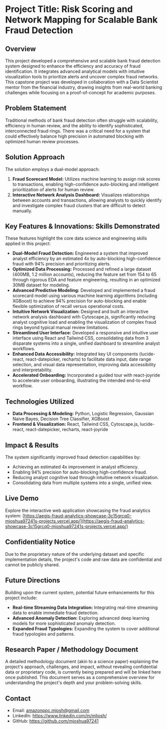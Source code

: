 # Project Title: Risk Scoring and Network Mapping for Scalable Bank Fraud Detection

## Overview
This project developed a comprehensive and scalable bank fraud detection system designed to enhance the efficiency and accuracy of fraud identification. It integrates advanced analytical models with intuitive visualization tools to prioritize alerts and uncover complex fraud networks. This capstone project was developed in collaboration with a Data Scientist mentor from the financial industry, drawing insights from real-world banking challenges while focusing on a proof-of-concept for academic purposes.

## Problem Statement
Traditional methods of bank fraud detection often struggle with scalability, efficiency in human review, and the ability to identify sophisticated, interconnected fraud rings. There was a critical need for a system that could effectively balance high precision in automated blocking with optimized human review processes.

## Solution Approach
The solution employs a dual-model approach:
1.  **Fraud Scorecard Model:** Utilizes machine learning to assign risk scores to transactions, enabling high-confidence auto-blocking and intelligent prioritization of alerts for human review.
2.  **Interactive Network Analysis Dashboard:** Visualizes relationships between accounts and transactions, allowing analysts to quickly identify and investigate complex fraud clusters that are difficult to detect manually.

## Key Features & Innovations: Skills Demonstrated
These features highlight the core data science and engineering skills applied in this project:
*   **Dual-Model Fraud Detection:** Engineered a system that improved analyst efficiency by an estimated 4x by auto-blocking high-confidence fraud with 94% precision and prioritizing alerts.
*   **Optimized Data Processing:** Processed and refined a large dataset (400MB, 1.2 million accounts), reducing the feature set from 154 to 65 through rigorous EDA and feature engineering, resulting in an optimized 30MB dataset for modeling.
*   **Advanced Predictive Modeling:** Developed and implemented a fraud scorecard model using various machine learning algorithms (including XGBoost) to achieve 94% precision for auto-blocking and enable flexible optimization of recall versus operational costs.
*   **Intuitive Network Visualization:** Designed and built an interactive network analysis dashboard with Cytoscape.js, significantly reducing analyst cognitive load and enabling the visualization of complex fraud rings beyond typical manual review limitations.
*   **Streamlined User Interface:** Developed a responsive and intuitive user interface using React and Tailwind CSS, consolidating data from 3 disparate systems into a single, unified dashboard to streamline analyst workflows.
*   **Enhanced Data Accessibility:** Integrated key UI components (lucide-react, react-datepicker, recharts) to facilitate data input, date range selection, and visual data representation, improving data accessibility and interpretability.
*   **Accelerated Onboarding:** Incorporated a guided tour with react-joyride to accelerate user onboarding, illustrating the intended end-to-end workflow.

## Technologies Utilized
*   **Data Processing & Modeling:** Python, Logistic Regression, Gaussian Naive Bayes, Decision Tree Classifier, XGBoost
*   **Frontend & Visualization:** React, Tailwind CSS, Cytoscape.js, lucide-react, react-datepicker, recharts, react-joyride

## Impact & Results
The system significantly improved fraud detection capabilities by:
*   Achieving an estimated 4x improvement in analyst efficiency.
*   Enabling 94% precision for auto-blocking high-confidence fraud.
*   Reducing analyst cognitive load through intuitive network visualization.
*   Consolidating data from multiple systems into a single, unified view.

## Live Demo
Explore the interactive web application showcasing the fraud analytics system:
[https://aegis-fraud-analytics-showcase-3c15grcq0-mjoshua97241s-projects.vercel.app/](https://aegis-fraud-analytics-showcase-3c15grcq0-mjoshua97241s-projects.vercel.app/)

## Confidentiality Notice
Due to the proprietary nature of the underlying dataset and specific implementation details, the project's code and raw data are confidential and cannot be publicly shared.

## Future Directions

Building upon the current system, potential future enhancements for this project include:

*   **Real-time Streaming Data Integration:** Integrating real-time streaming data to enable immediate fraud detection.
*   **Advanced Anomaly Detection:** Exploring advanced deep learning models for more sophisticated anomaly detection.
*   **Expanded Fraud Typologies:** Expanding the system to cover additional fraud typologies and patterns.

## Research Paper / Methodology Document
A detailed methodology document (akin to a science paper) explaining the project's approach, challenges, and impact, without revealing confidential data or proprietary code, is currently being prepared and will be linked here once published. This document serves as a comprehensive overview for understanding the project's depth and your problem-solving skills.

## Contact
*   Email: amazonppc.mjosh@gmail.com
*   LinkedIn: https://www.linkedin.com/in/mljosh/
*   GitHub: https://github.com/mjoshua97241